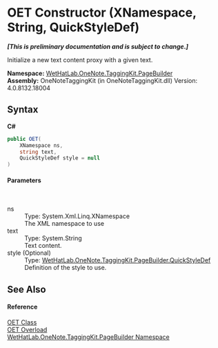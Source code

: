 # OET Constructor (XNamespace, String, QuickStyleDef)
 _**\[This is preliminary documentation and is subject to change.\]**_

Initialize a new text content proxy with a given text.

**Namespace:**&nbsp;<a href="56352230-71f2-f4b7-63a8-983965663af5">WetHatLab.OneNote.TaggingKit.PageBuilder</a><br />**Assembly:**&nbsp;OneNoteTaggingKit (in OneNoteTaggingKit.dll) Version: 4.0.8132.18004

## Syntax

**C#**<br />
``` C#
public OET(
	XNamespace ns,
	string text,
	QuickStyleDef style = null
)
```


#### Parameters
&nbsp;<dl><dt>ns</dt><dd>Type: System.Xml.Linq.XNamespace<br />The XML namespace to use</dd><dt>text</dt><dd>Type: System.String<br />Text content.</dd><dt>style (Optional)</dt><dd>Type: <a href="b060cbe3-abed-8941-9af9-880354eb2a81">WetHatLab.OneNote.TaggingKit.PageBuilder.QuickStyleDef</a><br />Definition of the style to use.</dd></dl>

## See Also


#### Reference
<a href="66b42f80-13bf-4c95-6d57-7ca3e971cfeb">OET Class</a><br /><a href="c1f4cd91-0367-cabc-ac4b-fd5f68398cff">OET Overload</a><br /><a href="56352230-71f2-f4b7-63a8-983965663af5">WetHatLab.OneNote.TaggingKit.PageBuilder Namespace</a><br />